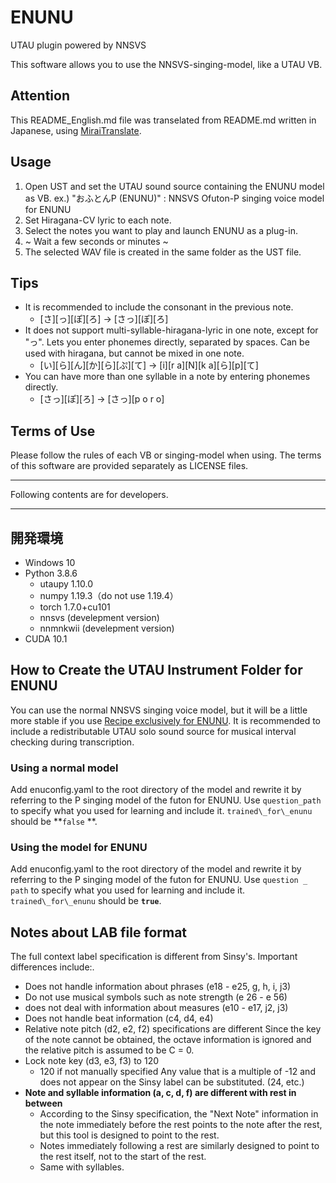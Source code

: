 # ENUNU

UTAU plugin powered by NNSVS

This software allows you to use the NNSVS-singing-model, like a UTAU VB.

## Attention

This README_English.md file was transelated from README.md written in Japanese, using [MiraiTranslate](https://miraitranslate.com).

## Usage

1. Open UST and set the UTAU sound source containing the ENUNU model as VB.
   ex.) "おふとんP (ENUNU)" : NNSVS Ofuton-P singing voice model for ENUNU
2. Set Hiragana-CV lyric to each note.
3. Select the notes you want to play and launch ENUNU as a plug-in.
4. ~ Wait a few seconds or minutes ~
5. The selected WAV file is created in the same folder as the UST file.

## Tips

- It is recommended to include the consonant in the previous note.
  - \[さ]\[っ]\[ぽ]\[ろ] → \[さっ]\[ぽ]\[ろ]
- It does not support multi-syllable-hiragana-lyric in one note, except for "っ".
 Lets you enter phonemes directly, separated by spaces. Can be used with hiragana, but cannot be mixed in one note.
  - \[い]\[ら]\[ん]\[か]\[ら]\[ぷ]\[て] → \[i]\[r a]\[N]\[k a]\[ら]\[p]\[て]
- You can have more than one syllable in a note by entering phonemes directly.
  - \[さっ]\[ぽ]\[ろ] → \[さっ]\[p o r o]

## Terms of Use

Please follow the rules of each VB or singing-model when using. The terms of this software are provided separately as LICENSE files.




---

Following contents are for developers.

---



## 開発環境

- Windows 10
- Python 3.8.6
  - utaupy 1.10.0
  - numpy 1.19.3（do not use 1.19.4）
  - torch 1.7.0+cu101
  - nnsvs (develepment version)
  - nnmnkwii (develepment version)
- CUDA 10.1

## How to Create the UTAU Instrument Folder for ENUNU

You can use the normal NNSVS singing voice model, but it will be a little more stable if you use [Recipe exclusively for ENUNU](https://github.com/oatsu-gh/ENUNU/tree/main/nnsvs_recipe_for_enunu). It is recommended to include a redistributable UTAU solo sound source for musical interval checking during transcription.

### Using a normal model

Add enuconfig.yaml to the root directory of the model and rewrite it by referring to the P singing model of the futon for ENUNU. Use `question_path` to specify what you used for learning and include it. `trained\_for\_enunu` should be **`false` **.

### Using the model for ENUNU

Add enuconfig.yaml to the root directory of the model and rewrite it by referring to the P singing model of the futon for ENUNU. Use `question _ path` to specify what you used for learning and include it. `trained\_for\_enunu` should be **`true`**.



## Notes about LAB file format

The full context label specification is different from Sinsy's. Important differences include:.

- Does not handle information about phrases (e18 - e25, g, h, i, j3)
- Do not use musical symbols such as note strength (e 26 - e 56)
- does not deal with information about measures (e10 - e17, j2, j3)
- Does not handle beat information (c4, d4, e4)
- Relative note pitch (d2, e2, f2) specifications are different
  Since the key of the note cannot be obtained, the octave information is ignored and the relative pitch is assumed to be C = 0.
- Lock note key (d3, e3, f3) to 120
  - 120 if not manually specified
  Any value that is a multiple of -12 and does not appear on the Sinsy label can be substituted. (24, etc.)
- **Note and syllable information (a, c, d, f) are different with rest in between**
  - According to the Sinsy specification, the "Next Note" information in the note immediately before the rest points to the note after the rest, but this tool is designed to point to the rest.
  - Notes immediately following a rest are similarly designed to point to the rest itself, not to the start of the rest.
  - Same with syllables.
